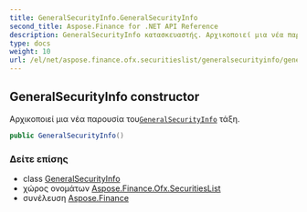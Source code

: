 ```yaml
---
title: GeneralSecurityInfo.GeneralSecurityInfo
second_title: Aspose.Finance for .NET API Reference
description: GeneralSecurityInfo κατασκευαστής. Αρχικοποιεί μια νέα παρουσία τουGeneralSecurityInfo τάξη.
type: docs
weight: 10
url: /el/net/aspose.finance.ofx.securitieslist/generalsecurityinfo/generalsecurityinfo/
---
```

## GeneralSecurityInfo constructor

Αρχικοποιεί μια νέα παρουσία του[`GeneralSecurityInfo`](../) τάξη.

```csharp
public GeneralSecurityInfo()
```

### Δείτε επίσης

* class [GeneralSecurityInfo](../)
* χώρος ονομάτων [Aspose.Finance.Ofx.SecuritiesList](../../generalsecurityinfo/)
* συνέλευση [Aspose.Finance](../../../)


